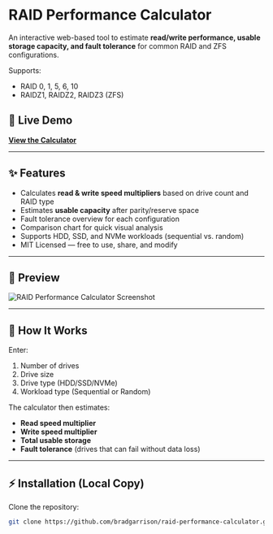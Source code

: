 # RAID Performance Calculator

An interactive web-based tool to estimate **read/write performance, usable storage capacity, and fault tolerance** for common RAID and ZFS configurations.

Supports:
- RAID 0, 1, 5, 6, 10
- RAIDZ1, RAIDZ2, RAIDZ3 (ZFS)

## 🚀 Live Demo
[**View the Calculator**](https://bradgarrison.github.io/raid-performance-calculator/)

---

## ✨ Features
- Calculates **read & write speed multipliers** based on drive count and RAID type
- Estimates **usable capacity** after parity/reserve space
- Fault tolerance overview for each configuration
- Comparison chart for quick visual analysis
- Supports HDD, SSD, and NVMe workloads (sequential vs. random)
- MIT Licensed — free to use, share, and modify

---

## 📸 Preview
![RAID Performance Calculator Screenshot](og-image.png)

---

## 📖 How It Works
Enter:
1. Number of drives
2. Drive size
3. Drive type (HDD/SSD/NVMe)
4. Workload type (Sequential or Random)

The calculator then estimates:
- **Read speed multiplier**
- **Write speed multiplier**
- **Total usable storage**
- **Fault tolerance** (drives that can fail without data loss)

---

## ⚡ Installation (Local Copy)
Clone the repository:
```bash
git clone https://github.com/bradgarrison/raid-performance-calculator.git
